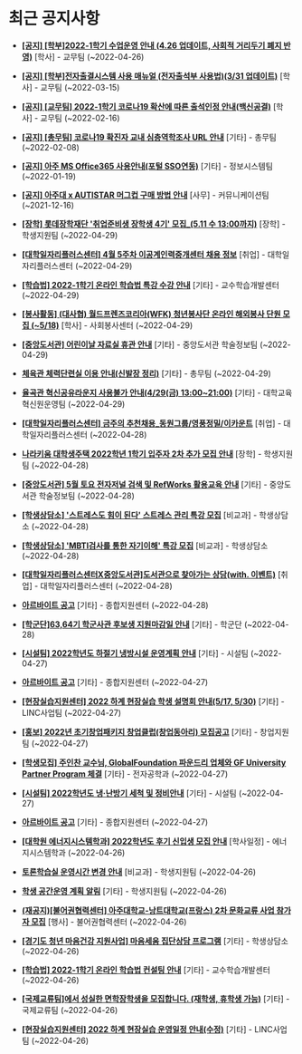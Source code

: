 # 최근 공지사항

* **[[공지] [학부]2022-1학기 수업운영 안내 (4.26 업데이트, 사회적 거리두기 폐지 반영)](http://ajou.ac.kr/kr/ajou/notice.do?mode=view&amp;articleNo=196998&amp;article.offset=0&amp;articleLimit=30)**
 [학사] - 교무팀 (~2022-04-26)

* **[[공지] [학부]전자출결시스템 사용 매뉴얼 (전자출석부 사용법)(3/31 업데이트)](http://ajou.ac.kr/kr/ajou/notice.do?mode=view&amp;articleNo=192571&amp;article.offset=0&amp;articleLimit=30)**
 [학사] - 교무팀 (~2022-03-15)

* **[[공지] [교무팀] 2022-1학기 코로나19 확산에 따른 출석인정 안내(백신공결)](http://ajou.ac.kr/kr/ajou/notice.do?mode=view&amp;articleNo=180913&amp;article.offset=0&amp;articleLimit=30)**
 [학사] - 교무팀 (~2022-02-16)

* **[[공지] [총무팀] 코로나19 확진자 교내 심층역학조사 URL 안내](http://ajou.ac.kr/kr/ajou/notice.do?mode=view&amp;articleNo=180493&amp;article.offset=0&amp;articleLimit=30)**
 [기타] - 총무팀 (~2022-02-08)

* **[[공지] 아주 MS Office365 사용안내(포털 SSO연동)](http://ajou.ac.kr/kr/ajou/notice.do?mode=view&amp;articleNo=179802&amp;article.offset=0&amp;articleLimit=30)**
 [기타] - 정보시스템팀 (~2022-01-19)

* **[[공지] 아주대 x AUTISTAR 머그컵 구매 방법 안내](http://ajou.ac.kr/kr/ajou/notice.do?mode=view&amp;articleNo=147976&amp;article.offset=0&amp;articleLimit=30)**
 [사무] - 커뮤니케이션팀 (~2021-12-16)

* **[[장학] 롯데장학재단 &#x27;취업준비생 장학생 4기&#x27; 모집_(5.11 수 13:00까지)](http://ajou.ac.kr/kr/ajou/notice.do?mode=view&amp;articleNo=197178&amp;article.offset=0&amp;articleLimit=30)**
 [장학] - 학생지원팀 (~2022-04-29)

* **[[대학일자리플러스센터] 4월 5주차 이공계인력중개센터 채용 정보](http://ajou.ac.kr/kr/ajou/notice.do?mode=view&amp;articleNo=197177&amp;article.offset=0&amp;articleLimit=30)**
 [취업] - 대학일자리플러스센터 (~2022-04-29)

* **[[학습법] 2022-1학기 온라인 학습법 특강 수강 안내](http://ajou.ac.kr/kr/ajou/notice.do?mode=view&amp;articleNo=197176&amp;article.offset=0&amp;articleLimit=30)**
 [기타] - 교수학습개발센터 (~2022-04-29)

* **[[봉사활동] (대사협) 월드프렌즈코리아(WFK) 청년봉사단 온라인 해외봉사 단원 모집 (~5/18)](http://ajou.ac.kr/kr/ajou/notice.do?mode=view&amp;articleNo=197159&amp;article.offset=0&amp;articleLimit=30)**
 [학사] - 사회봉사센터 (~2022-04-29)

* **[[중앙도서관] 어린이날 자료실 휴관 안내](http://ajou.ac.kr/kr/ajou/notice.do?mode=view&amp;articleNo=197156&amp;article.offset=0&amp;articleLimit=30)**
 [기타] - 중앙도서관 학술정보팀 (~2022-04-29)

* **[체육관 체력단련실 이용 안내(신발장 정리)](http://ajou.ac.kr/kr/ajou/notice.do?mode=view&amp;articleNo=197154&amp;article.offset=0&amp;articleLimit=30)**
 [기타] - 총무팀 (~2022-04-29)

* **[율곡관 혁신공유라운지 사용불가 안내(4/29(금) 13:00~21:00)](http://ajou.ac.kr/kr/ajou/notice.do?mode=view&amp;articleNo=197142&amp;article.offset=0&amp;articleLimit=30)**
 [기타] - 대학교육혁신원운영팀 (~2022-04-29)

* **[[대학일자리플러스센터] 금주의 추천채용_동원그룹/영풍정밀/이카운트](http://ajou.ac.kr/kr/ajou/notice.do?mode=view&amp;articleNo=197141&amp;article.offset=0&amp;articleLimit=30)**
 [취업] - 대학일자리플러스센터 (~2022-04-28)

* **[나라키움 대학생주택 2022학년 1학기 입주자 2차 추가 모집 안내](http://ajou.ac.kr/kr/ajou/notice.do?mode=view&amp;articleNo=197131&amp;article.offset=0&amp;articleLimit=30)**
 [장학] - 학생지원팀 (~2022-04-28)

* **[[중앙도서관] 5월 토요 전자저널 검색 및 RefWorks 활용교육 안내](http://ajou.ac.kr/kr/ajou/notice.do?mode=view&amp;articleNo=197127&amp;article.offset=0&amp;articleLimit=30)**
 [기타] - 중앙도서관 학술정보팀 (~2022-04-28)

* **[[학생상담소] &#x27;스트레스도 힘이 된다&#x27; 스트레스 관리 특강 모집](http://ajou.ac.kr/kr/ajou/notice.do?mode=view&amp;articleNo=197126&amp;article.offset=0&amp;articleLimit=30)**
 [비교과] - 학생상담소 (~2022-04-28)

* **[[학생상담소] &#x27;MBTI검사를 통한 자기이해&#x27; 특강 모집](http://ajou.ac.kr/kr/ajou/notice.do?mode=view&amp;articleNo=197125&amp;article.offset=0&amp;articleLimit=30)**
 [비교과] - 학생상담소 (~2022-04-28)

* **[[대학일자리플러스센터X중앙도서관]도서관으로 찾아가는 상담(with. 이벤트)](http://ajou.ac.kr/kr/ajou/notice.do?mode=view&amp;articleNo=197105&amp;article.offset=0&amp;articleLimit=30)**
 [취업] - 대학일자리플러스센터 (~2022-04-28)

* **[아르바이트 공고](http://ajou.ac.kr/kr/ajou/notice.do?mode=view&amp;articleNo=197070&amp;article.offset=0&amp;articleLimit=30)**
 [기타] - 종합지원센터 (~2022-04-28)

* **[[학군단]63,64기 학군사관 후보생 지원마감일 안내](http://ajou.ac.kr/kr/ajou/notice.do?mode=view&amp;articleNo=197068&amp;article.offset=0&amp;articleLimit=30)**
 [기타] - 학군단 (~2022-04-28)

* **[[시설팀] 2022학년도 하절기 냉방시설 운영계획 안내](http://ajou.ac.kr/kr/ajou/notice.do?mode=view&amp;articleNo=197060&amp;article.offset=0&amp;articleLimit=30)**
 [기타] - 시설팀 (~2022-04-27)

* **[아르바이트 공고](http://ajou.ac.kr/kr/ajou/notice.do?mode=view&amp;articleNo=197058&amp;article.offset=0&amp;articleLimit=30)**
 [기타] - 종합지원센터 (~2022-04-27)

* **[[현장실습지원센터] 2022 하계 현장실습 학생 설명회 안내(5/17, 5/30)](http://ajou.ac.kr/kr/ajou/notice.do?mode=view&amp;articleNo=197053&amp;article.offset=0&amp;articleLimit=30)**
 [기타] - LINC사업팀 (~2022-04-27)

* **[[홍보] 2022년 초기창업패키지 창업클럽(창업동아리) 모집공고](http://ajou.ac.kr/kr/ajou/notice.do?mode=view&amp;articleNo=197038&amp;article.offset=0&amp;articleLimit=30)**
 [기타] - 창업지원팀 (~2022-04-27)

* **[[학생모집] 주인찬 교수님, GlobalFoundation 파운드리 업체와 GF University Partner Program 체결](http://ajou.ac.kr/kr/ajou/notice.do?mode=view&amp;articleNo=197031&amp;article.offset=0&amp;articleLimit=30)**
 [기타] - 전자공학과 (~2022-04-27)

* **[[시설팀] 2022학년도 냉·난방기 세척 및 정비안내](http://ajou.ac.kr/kr/ajou/notice.do?mode=view&amp;articleNo=197029&amp;article.offset=0&amp;articleLimit=30)**
 [기타] - 시설팀 (~2022-04-27)

* **[아르바이트 공고](http://ajou.ac.kr/kr/ajou/notice.do?mode=view&amp;articleNo=197026&amp;article.offset=0&amp;articleLimit=30)**
 [기타] - 종합지원센터 (~2022-04-27)

* **[[대학원 에너지시스템학과] 2022학년도 후기 신입생 모집 안내](http://ajou.ac.kr/kr/ajou/notice.do?mode=view&amp;articleNo=196997&amp;article.offset=0&amp;articleLimit=30)**
 [학사일정] - 에너지시스템학과 (~2022-04-26)

* **[토론학습실 운영시간 변경 안내](http://ajou.ac.kr/kr/ajou/notice.do?mode=view&amp;articleNo=196955&amp;article.offset=0&amp;articleLimit=30)**
 [비교과] - 학생지원팀 (~2022-04-26)

* **[학생 공간운영 계획 알림](http://ajou.ac.kr/kr/ajou/notice.do?mode=view&amp;articleNo=196951&amp;article.offset=0&amp;articleLimit=30)**
 [기타] - 학생지원팀 (~2022-04-26)

* **[(재공지)[불어권협력센터] 아주대학교-낭트대학교(프랑스) 2차 문화교류 사업 참가자 모집](http://ajou.ac.kr/kr/ajou/notice.do?mode=view&amp;articleNo=196949&amp;article.offset=0&amp;articleLimit=30)**
 [행사] - 불어권협력센터 (~2022-04-26)

* **[[경기도 청년 마음건강 지원사업] 마음세움 집단상담 프로그램](http://ajou.ac.kr/kr/ajou/notice.do?mode=view&amp;articleNo=196945&amp;article.offset=0&amp;articleLimit=30)**
 [기타] - 학생상담소 (~2022-04-26)

* **[[학습법] 2022-1학기 온라인 학습법 컨설팅 안내](http://ajou.ac.kr/kr/ajou/notice.do?mode=view&amp;articleNo=196941&amp;article.offset=0&amp;articleLimit=30)**
 [기타] - 교수학습개발센터 (~2022-04-26)

* **[[국제교류팀]에서 성실한 면학장학생을 모집합니다. (재학생, 휴학생 가능)](http://ajou.ac.kr/kr/ajou/notice.do?mode=view&amp;articleNo=196939&amp;article.offset=0&amp;articleLimit=30)**
 [기타] - 국제교류팀 (~2022-04-26)

* **[[현장실습지원센터] 2022 하계 현장실습 운영일정 안내(수정)](http://ajou.ac.kr/kr/ajou/notice.do?mode=view&amp;articleNo=196938&amp;article.offset=0&amp;articleLimit=30)**
 [기타] - LINC사업팀 (~2022-04-26)
